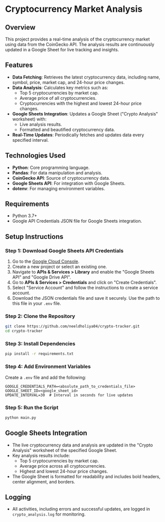 
# Cryptocurrency Market Analysis

## Overview
This project provides a real-time analysis of the cryptocurrency market using data from the CoinGecko API. The analysis results are continuously updated in a Google Sheet for live tracking and insights.

## Features
- **Data Fetching**: Retrieves the latest cryptocurrency data, including name, symbol, price, market cap, and 24-hour price changes.
- **Data Analysis**: Calculates key metrics such as:
  - Top 5 cryptocurrencies by market cap.
  - Average price of all cryptocurrencies.
  - Cryptocurrencies with the highest and lowest 24-hour price changes.
- **Google Sheets Integration**: Updates a Google Sheet ("Crypto Analysis" worksheet) with:
  - Live analysis results.
  - Formatted and beautified cryptocurrency data.
- **Real-Time Updates**: Periodically fetches and updates data every specified interval.

## Technologies Used
- **Python**: Core programming language.
- **Pandas**: For data manipulation and analysis.
- **CoinGecko API**: Source of cryptocurrency data.
- **Google Sheets API**: For integration with Google Sheets.
- **dotenv**: For managing environment variables.

## Requirements
- Python 3.7+
- Google API Credentials JSON file for Google Sheets integration.

## Setup Instructions
### Step 1: Download Google Sheets API Credentials
1. Go to the [Google Cloud Console](https://console.cloud.google.com/).
2. Create a new project or select an existing one.
3. Navigate to **APIs & Services > Library** and enable the "Google Sheets API" and "Google Drive API".
4. Go to **APIs & Services > Credentials** and click on "Create Credentials".
5. Select "Service Account" and follow the instructions to create a service account.
6. Download the JSON credentials file and save it securely. Use the path to this file in your `.env` file.

### Step 2: Clone the Repository
```bash
git clone https://github.com/neeldholiya04/crypto-tracker.git
cd crypto-tracker
```

### Step 3: Install Dependencies
```bash
pip install -r requirements.txt
```

### Step 4: Add Environment Variables
Create a `.env` file and add the following:
```env
GOOGLE_CREDENTIALS_PATH=<absolute_path_to_credentials_file>
GOOGLE_SHEET_ID=<google_sheet_id>
UPDATE_INTERVAL=30  # Interval in seconds for live updates
```

### Step 5: Run the Script
```bash
python main.py
```

## Google Sheets Integration
- The live cryptocurrency data and analysis are updated in the "Crypto Analysis" worksheet of the specified Google Sheet.
- Key analysis results include:
  - Top 5 cryptocurrencies by market cap.
  - Average price across all cryptocurrencies.
  - Highest and lowest 24-hour price changes.
- The Google Sheet is formatted for readability and includes bold headers, center alignment, and borders.

## Logging
- All activities, including errors and successful updates, are logged in `crypto_analysis.log` for monitoring.

